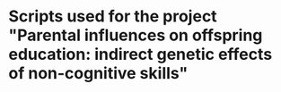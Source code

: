 # Scripts used for the project "Parental influences on offspring education: indirect genetic effects of non-cognitive skills"

